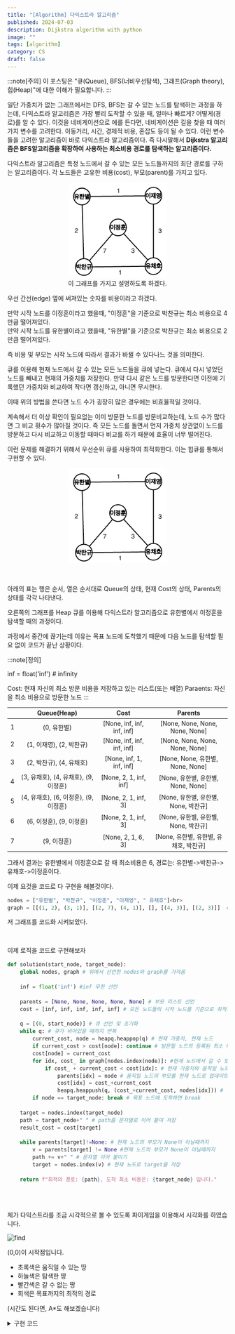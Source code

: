 ```yaml
---
title: "[Algorithm] 다익스트라 알고리즘"
published: 2024-07-03
description: Dijkstra algorithm with python
image: ""
tags: [algorithm]
category: CS
draft: false
---
```


:::note[주의]
이 포스팅은 "큐(Queue), BFS(너비우선탐색), 그래프(Graph theory), 힙(Heap)"에 대한 이해가 필요합니다.
:::



일단 가중치가 없는 그래프에서는 DFS, BFS는 갈 수 있는 노드를 탐색하는 과정을 하는데, 다익스트라 알고리즘은 가장 빨리 도착할 수 있을 때, 얼마나 빠르게? 어떻게(경로)를 알 수 있다.
이것을 네비게이션으로 에를 든다면, 네비게이션은 길을 찾을 때 여러가지 변수를 고려한다. 이동거리, 시간, 경제적 비용, 혼잡도 등이 될 수 있다.
이런 변수들을 고려한 알고리즘이 바로 다익스트라 알고리즘이다. 즉 다시말해서 **Dijkstra 알고리즘은 BFS알고리즘을 확장하여 사용하는 최소비용 경로를 탐색하는 알고리즘이다.**

다익스트라 알고리즘은 특정 노드에서 갈 수 있는 모든 노드들까지의 최단 경로를 구하는 알고리즘이다.
각 노드들은 고유한 비용(cost), 부모(parent)를 가지고 있다.

<center>

![graph](./img_1.png)
<br> 이 그래프를 가지고 설명하도록 하겠다.
</center>

우선 간선(edge) 옆에 써져있는 숫자를 비용이라고 하겠다.

만약 시작 노드를 이정훈이라고 했을때, "이정훈"을 기준으로 박찬규는 최소 비용으로 4만큼 떨어져있다.<br>
만약 시작 노드를 유한별이라고 했을때, "유한별"을 기준으로 박찬규는 최소 비용으로 2만큼 떨어져있다. 

즉 비용 및 부모는 시작 노드에 따라서 결과가 바뀔 수 있다나느 것을 의미한다.

[//]: # (일단 작동방식은 BFS와 비슷하게 큐를 이용해서 작동한다. 그러나 가중치라는 변수가 하나 더 추가되엇을 뿐이고, 업데이트 여부를 변수의 값에 따라서 판단할 뿐이다.)
큐를 이용해 현재 노드에서 갈 수 있는 모든 노드들을 큐에 넣는다. 큐에서 다시 넣었던 노드를 빼내고 현재의 가중치를 저장한다.
만약 다시 같은 노드를 방문한다면 이전에 기록했던 가중치와 비교하여 작다면 갱신하고, 아니면 무시한다.

이때 위의 방법을 쓴다면 노드 수가 굉장히 많은 경우에는 비효율적일 것이다.

계속해서 더 이상 확인이 필요없는 이미 방문한 노드를 방문비교하는데, 노드 수가 많다면 그 비교 횟수가 많아질 것이다.
즉 모든 노드를 돌면서 먼저 가중치 상관없이 노드를 방문하고 다시 비교하고 이동할 때마다 비교를 하기 때문에 효율이 너무 떨어진다.

이런 문제를 해결하기 위해서 우선순위 큐를 사용하여 최적화한다. 이는 힙큐를 통해서 구현할 수 있다.

<center>

![graph](img_1.png)
</center>

<br>

아래의 표는 행은 순서, 열은 순서대로 Queue의 상태, 현재 Cost의 상태, Parents의 상태를 각각 나타낸다.


오른쪽의 그래프를 Heap 큐를 이용해 다익스트라 알고리즘으로
유한별에서 이정훈을 탐색할 때의 과정이다.

과정에서 중간에 끊기는데 이유는 목표 노드에 도착했기 때문에 다음 노드를 탐색할 필요 없이 코드가 끝난 상황이다.


:::note[정의]

inf = float('inf') # infinity

Cost: 현재 자신의 최소 방문 비용을 저장하고 있는 리스트(또는 배열)
Paraents: 자신을 최소 비용으로 방문한 노드
:::

|   |         Queue(Heap)          |            Cost            |            Parents             |
|:-:|:----------------------------:|:--------------------------:|:------------------------------:|
| 1 |           (0, 유한별)           | [None, inf, inf, inf, inf] | [None, None, None, None, None] |
| 2 |      (1, 이재영), (2, 박찬규)      | [None, inf, inf, inf, inf] | [None, None, None, None, None] |
| 3 |      (2, 박찬규), (4, 유채호)      |  [None, inf, 1, inf, inf]  | [None, None, 유한별, None, None]  |
| 4 | (3, 유채호), (4, 유채호), (9, 이정훈) |   [None, 2, 1, inf, inf]   |  [None, 유한별, 유한별, None, None]  |
| 5 | (4, 유채호), (6, 이정훈), (9, 이정훈) |    [None, 2, 1, inf, 3]    |  [None, 유한별, 유한별, None, 박찬규]   |
| 6 |      (6, 이정훈), (9, 이정훈)      |    [None, 2, 1, inf, 3]    |  [None, 유한별, 유한별, None, 박찬규]   |
| 7 |           (9, 이정훈)           |     [None, 2, 1, 6, 3]     |   [None, 유한별, 유한별, 유채호, 박찬규]   |


그래서 결과는 유한별에서 이정훈으로 갈 때 최소비용은 6, 경로는: 유한별->박찬규->유채호->이정훈이다.


이제 요것을 코드로 다 구현을 해볼것이다.
```py
nodes = ["유한별", "박찬규", "이정훈", "이재영", " 유채호"]<br>
graph = [[(1, 2), (3, 1)], [(2, 7), (4, 1)], [], [(4, 3)], [(2, 3)]]  # node_idx, cost
```
저 그래프를 코드화 시켜보았다.

<br>

이제 로직을 코드로 구현해보자

```py
def solution(start_node, target_node):
    global nodes, graph # 위에서 선언한 nodes와 graph를 가져옴

    inf = float('inf') #inf 무한 선언

    parents = [None, None, None, None, None] # 부모 리스트 선언
    cost = [inf, inf, inf, inf, inf] # 모든 노드들의 시작 노드를 기준으로 최적의 가중치를 저장할 리스트

    q = [(0, start_node)] # 큐 선언 및 초기화
    while q: # 큐가 비어있을 때까지 반복
        current_cost, node = heapq.heappop(q) # 현재 가중치, 현재 노드
        if current_cost > cost[node]: continue # 빙믄힐 노드의 등록된 최소 비용보다 크면 무시
        cost[node] = current_cost
        for idx, cost_ in graph[nodes.index(node)]: #현재 노드에서 갈 수 있는 노드와 그 가중치를 가져옴. (딕셔너리로 작성시 최적화 가능)
            if cost_ + current_cost < cost[idx]: # 현재 가중치와 움직일 노드의 가중치를 더한것이 가는 노드의 가중치보다 작으면 go
                parents[idx] = node # 움직일 노드의 부모를 현재 노드로 업데이트
                cost[idx] = cost_+current_cost
                heapq.heappush(q, (cost_+current_cost, nodes[idx])) # 힙큐 push
        if node == target_node: break # 목표 노드에 도착하면 break

    target = nodes.index(target_node)
    path = target_node+" " # path를 문자열로 이어 붙여 저장
    result_cost = cost[target]
    
    while parents[target]!=None: # 현재 노드의 부모가 None이 아닐때까지
        v = parents[target] != None #현재 노드의 부모가 None이 아닐때까지
        path += v+" " # 문자열 이어 붙이기
        target = nodes.index(v) # 현재 노드로 target을 저장
        
    return f"최적의 경로: {path}, 도착 최소 비용은: {target_node} 입니다."

```

<br><br>

제가 다익스트라를 조금 시각적으로 볼 수 있도록 파이게임을 이용해서 시각화를 하였습니다.

[//]: # (![find]&#40;./find_path.gif&#41;)
[//]: # (<video loop autoplay src="./find_path.mp4">)

[//]: # (<video src=./find_path.mp4 controls>)

![find](./find_path.gif)
<br>


(0,0)이 시작점입니다.

* 초록색은 움직일 수 있는 땅
* 하늘색은 탐색한 땅
* 빨간색은 갈 수 없는 땅
* 회색은 목표까지의 최적의 경로


(시간도 된다면, A*도 해보겠습니다)


<details>
<summary> 구현 코드 </summary>

```py
import pygame, sys, os
# from tkinter import *

win_width, win_height = 400, 400  # 가로 세로 400 400
rows, cols = 12, 12  # 세로 가로 / 행과 열
win = pygame.display.set_mode((win_width, win_height))  # (width, height)
pygame.display.set_caption("(그리드 & 다익스트라) 알고리즘")
grid_width, grid_height = win_width // cols, win_height // rows

target_flag = False  # 목표물이 설정되지 않은 상태
WHITE = (255, 255, 255)  # r, g, b


class Box:
    # __init__
    # 필요한것
    # x, y 좌표(위치)
    # start, goal, wall인지
    def __init__(self, x, y, block_width, block_height):
        self.x, self.y = x, y
        self.color = (0, 255, 0)

        self.cost = float('inf')

        self.width, self.height = block_width, block_height
        self.start, self.goal, self.wall = False, False, False
        self.path = False
        self.visited = False
    def setcolor(self, color): self.color = color

    def draw(self, mywin):
        # color = (0, 255, 0)
        pos = (self.x, self.y, self.width - 2.5, self.height - 2.5)
        pygame.draw.rect(mywin, self.color, pos)
import heapq
def dij(g, finish_x, finish_y):
    result_path = []
    result_cost = float('inf')
    q = [(0, 0, 0, [], g[0][0])]
    dx, dy = [0, 0, -1, 1], [1, -1, 0, 0]
    xlen, ylen = len(g[0]), len(g)
    while q:
        cost, x, y, path, bx = heapq.heappop(q)
        if bx.wall == True or \
                result_cost <= cost or bx.cost <= cost: continue
        g[x][y].cost = cost
        bx.cost = cost
        if (x, y) == (finish_x, finish_y):
            if result_cost > cost:
                result_cost = cost
                result_path = path
        for i in range(4):
            nx, ny = x + dx[i], y + dy[i]
            if 0 <= nx < xlen and 0 <= ny < ylen:
                heapq.heappush(q, (cost + 1, nx, ny, path + [(x, y)], g[nx][ny]))
        bx.setcolor((0, 255, 255))
        for i in g:
            for j in i:
                j.draw(win)

        # win.fill(WHITE) #(r,g,b)
        # pygame.display.update(win)
        pygame.display.flip()
        pygame.time.delay(100)
    return result_path if result_cost != float('inf') else None

def makit():
    global target_flag
    # 그래픽 처리는 무조건 refresh 화면을 계속 찍는것
    g = []  # grids
    for i in range(cols):
        temp = []
        for j in range(rows):
            temp.append(Box(i * grid_width, j * grid_height, grid_width, grid_height))  # object 넣기
        g.append(temp)
    start_box = g[0][0]
    start_box.visited = True
    start_box.start = True
    start = False
    q = [start_box]
    target_pos = (0, 0)
    isRun = True
    while isRun:
        # 이벤트.. 이벤트 프로그래밍..  in cs
        for event in pygame.event.get():
            if event.type == pygame.QUIT:
                pygame.quit()
                sys.exit()  # system
            elif event.type == pygame.MOUSEMOTION:
                position = pygame.mouse.get_pos()  # (x, y) 현재 마우스의 위치를 return함 tuple의 형태로
                x, y = position
                x, y = x // grid_width, y // grid_height
                if event.buttons[0]:  # 왼쪾 마우스가 클릭되면
                    print(f"방해물 설정 중 : 좌표 x = {x}, y = {y}")
                    if (x, y) == target_pos or (x, y) == (0, 0): continue
                    g[x][y].setcolor((255, 0, 0))
                    g[x][y].wall = True
                # 1번은 마우스 휠
                elif event.buttons[2] and target_flag == False:  # 오른쪽 마우스 클릭되면
                    print(f"목표물 설정 : 블럭 좌표 x = {x}, y = {y}")
                    g[x][y].setcolor((0, 0, 255))
                    g[x][y].goal = True
                    target_pos = (x, y)
                    target_flag = True
            elif event.type == pygame.KEYDOWN and target_flag == True:  # 키가 눌렸다면 실행
                print('알고리즘 시작')
                start = True
                g[0][0].start = True
                isRun = False
                nf = dij(g, target_pos[0], target_pos[1])
                if nf == None: return "경로 없음"
                else:
                    for (x,y) in nf:
                        g[x][y].setcolor((100,100,100))

        for i in g:
            for j in i:
                j.draw(win)

        # win.fill(WHITE) #(r,g,b)
        # pygame.display.update(win)
        pygame.display.flip()
    while True:
        for event in pygame.event.get():
            if event.type == pygame.QUIT:
                pygame.quit()
                sys.exit()  # system
        for i in g:
            for j in i:
                j.draw(win)
    return
```

</details>